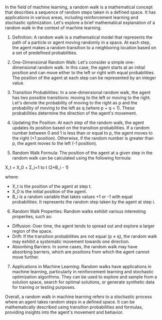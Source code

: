 In the field of machine learning, a random walk is a mathematical concept that describes a sequence of random steps taken in a defined space. It has applications in various areas, including reinforcement learning and stochastic optimization. Let's explore a brief mathematical explanation of a random walk in the context of machine learning.

1. Definition:
A random walk is a mathematical model that represents the path of a particle or agent moving randomly in a space. At each step, the agent makes a random transition to a neighboring location based on a set of predefined probabilities.

2. One-Dimensional Random Walk:
Let's consider a simple one-dimensional random walk. In this case, the agent starts at an initial position and can move either to the left or right with equal probabilities. The position of the agent at each step can be represented by an integer value.

3. Transition Probabilities:
In a one-dimensional random walk, the agent has two possible transitions: moving to the left or moving to the right. Let's denote the probability of moving to the right as p and the probability of moving to the left as q (where p + q = 1). These probabilities determine the direction of the agent's movement.

4. Updating the Position:
At each step of the random walk, the agent updates its position based on the transition probabilities. If a random number between 0 and 1 is less than or equal to p, the agent moves to the right (+1 position). Otherwise, if the random number is greater than p, the agent moves to the left (-1 position).

5. Random Walk Formula:
The position of the agent at a given step in the random walk can be calculated using the following formula:

X_t = X_0 + Σ_i=1 to t (2*B_i - 1)

where:
- X_t is the position of the agent at step t.
- X_0 is the initial position of the agent.
- B_i is a random variable that takes values +1 or -1 with equal probabilities. It represents the random step taken by the agent at step i.

6. Random Walk Properties:
Random walks exhibit various interesting properties, such as:
- Diffusion: Over time, the agent tends to spread out and explore a larger region of the space.
- Drift: If the transition probabilities are not equal (p ≠ q), the random walk may exhibit a systematic movement towards one direction.
- Absorbing Barriers: In some cases, the random walk may have absorbing barriers, which are positions from which the agent cannot move further.

7. Applications in Machine Learning:
Random walks have applications in machine learning, particularly in reinforcement learning and stochastic optimization algorithms. They can be used to explore and sample from a solution space, search for optimal solutions, or generate synthetic data for training or testing purposes.

Overall, a random walk in machine learning refers to a stochastic process where an agent takes random steps in a defined space. It can be mathematically described using transition probabilities and formulas, providing insights into the agent's movement and behavior.
